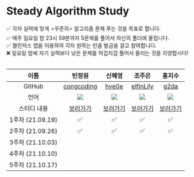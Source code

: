 # Steady Algorithm Study
✅ 각자 실력에 맞게 ⭐꾸준히⭐ 알고리즘 문제 푸는 것을 목표로 합니다.  
✅ 매주 일요일 밤 23시 59분까지 5문제를 풀어서 자신의 폴더에 올립니다.  
✅ 챌린저스 앱을 이용하여 각자 원하는 만큼 벌금을 걸고 참여합니다.  
❌ 일요일 밤에 자기 실력보다 낮은 문제를 허겁지겁 풀어서 올리는 것을 지양합시다!  
<br />

이름 | 빈정원 | 신혜영 | 조주은 | 홍지수
:-: | :-: | :-: | :-: | :-:
GitHub | [congcoding](https://github.com/congcoding) | [hye0e](https://github.com/hye0e) | [elfinLily](https://github.com/elfinLily) | [g2da](https://github.com/g2da)
언어 | <img src="https://img.shields.io/badge/Java-007396?style=flat-square&logo=Java&logoColor=white" /> | <img src="https://img.shields.io/badge/Python-3766AB?style=flat-square&logo=Python&logoColor=white"/> | <img src="https://img.shields.io/badge/C%23-239120?style=flat-square&logo=csharp&logoColor=white" /> | <img src="https://img.shields.io/badge/Python-3766AB?style=flat-square&logo=Python&logoColor=white"/>
스터디 내용 | [보러가기](https://github.com/congcoding/ProgrammersStudy/tree/main/%EB%B9%88%EC%A0%95%EC%9B%90) | [보러가기](https://github.com/congcoding/ProgrammersStudy/tree/main/%EC%8B%A0%ED%98%9C%EC%98%81) | [보러가기](https://github.com/congcoding/ProgrammersStudy/tree/main/%EC%A1%B0%EC%A3%BC%EC%9D%80) | [보러가기](https://github.com/congcoding/ProgrammersStudy/tree/main/%ED%99%8D%EC%A7%80%EC%88%98)
1주차 (21.09.19) | ✅ | ✅ | ✅ | ✅
2주차 (21.09.26) | ✅ | ✅ | ✅ | ✅
3주차 (21.10.03) | | | |
4주차 (21.10.10) | | | |
5주차 (21.10.17) | | | |
